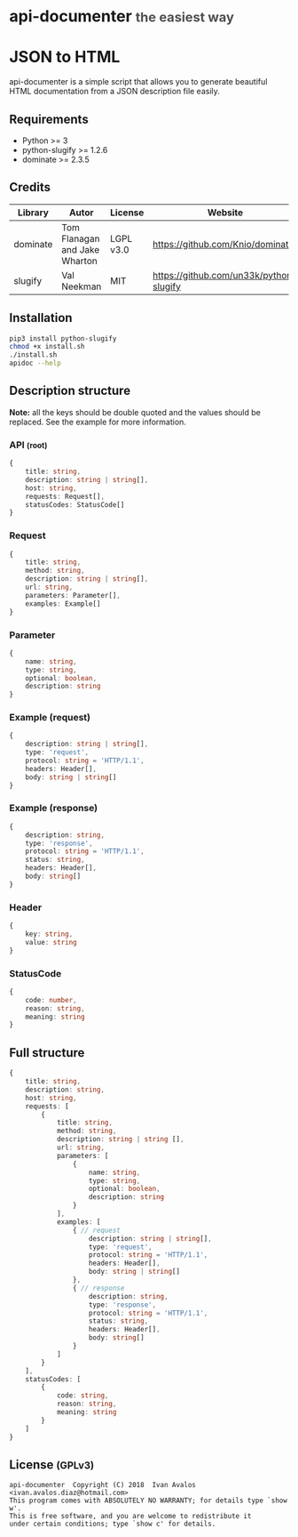 # api-documenter <small style="color: #505050">the easiest way</small>

# JSON to HTML

api-documenter is a simple script that allows you to generate beautiful HTML documentation from a JSON description file easily.

## Requirements
- Python >= 3
- python-slugify >= 1.2.6
- dominate >= 2.3.5

## Credits
| Library | Autor | License | Website |
|---------|--------|--------|---------|
|dominate|Tom Flanagan and Jake Wharton|LGPL v3.0|<https://github.com/Knio/dominate>|
|slugify|Val Neekman|MIT|<https://github.com/un33k/python-slugify>|

## Installation

```bash
pip3 install python-slugify
chmod +x install.sh
./install.sh
apidoc --help
```

## Description structure

**Note:** all the keys should be double quoted and the values should be replaced. See the example for more information.

### API <small>(root)</small>
```typescript
{
    title: string,
    description: string | string[],
    host: string,
    requests: Request[],
    statusCodes: StatusCode[]
}
```

### Request
```typescript
{
    title: string,
    method: string,
    description: string | string[],
    url: string,
    parameters: Parameter[],
    examples: Example[]
}
```

### Parameter
```typescript
{
    name: string,
    type: string,
    optional: boolean,
    description: string
}
```

### Example (request)
```typescript
{
    description: string | string[],
    type: 'request',
    protocol: string = 'HTTP/1.1',
    headers: Header[],
    body: string | string[]
}
```

### Example (response)
```typescript
{
    description: string,
    type: 'response',
    protocol: string = 'HTTP/1.1',
    status: string,
    headers: Header[],
    body: string[]
}
```

### Header
```typescript
{
    key: string,
    value: string
}
```

### StatusCode
```typescript
{
    code: number,
    reason: string,
    meaning: string
}
```

## Full structure
```typescript
{
    title: string,
    description: string,
    host: string,
    requests: [
        {
            title: string,
            method: string,
            description: string | string [],
            url: string,
            parameters: [
                {
                    name: string,
                    type: string,
                    optional: boolean,
                    description: string
                }
            ],
            examples: [
                { // request
                    description: string | string[],
                    type: 'request',
                    protocol: string = 'HTTP/1.1',
                    headers: Header[],
                    body: string | string[]
                },
                { // response
                    description: string,
                    type: 'response',
                    protocol: string = 'HTTP/1.1',
                    status: string,
                    headers: Header[],
                    body: string[]
                }
            ]
        }
    ],
    statusCodes: [
        {
            code: string,
            reason: string,
            meaning: string
        }
    ]
}
```

## License <small>(GPLv3)</small>
```
api-documenter  Copyright (C) 2018  Ivan Avalos <ivan.avalos.diaz@hotmail.com>
This program comes with ABSOLUTELY NO WARRANTY; for details type `show w'.
This is free software, and you are welcome to redistribute it
under certain conditions; type `show c' for details.
```